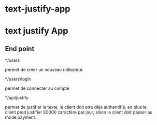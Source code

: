 # text-justify-app

text justify App
=======

End point
-----------
*/users

permet de créer un nouveau utilisateur.

*/users/login

permet de connecter au compte 

*/api/justify

permet de justifier le texte, le client doit etre dèja authentifié, en plus le client peut justifier 80000 caractère par jour, sinon le client doit passer au mode payment.


